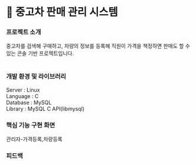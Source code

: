 # 🚗 중고차 판매 관리 시스템 
### 프로젝트 소개
중고차를 검색해 구매하고, 차량의 정보를 등록해 직원이 가격을 책정하면 판매도 할 수 있는 콘솔 기반 프로젝트입니다.
<br>
<br>
### 개발 환경 및 라이브러리
Server : Linux <br>
Language : C <br>
Database : MySQL <br>
Library :  MySQL C API(libmysql)
<br>

### 핵심 기능 구현 화면
관리자-가격등록,차량등록


### 피드백




